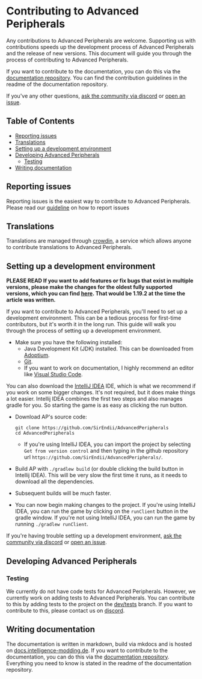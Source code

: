 # Contributing to Advanced Peripherals
Any contributions to Advanced Peripherals are welcome. Supporting us with contributions speeds up the development process of Advanced Peripherals and the release of new versions. This document will guide you through the process of contributing to Advanced Peripherals.

If you want to contribute to the documentation, you can do this via the [documentation repository][docs-repo].
You can find the contribution guidelines in the readme of the documentation repository.

If you've any other questions, [ask the community via discord][discord] or [open an issue][new-issue].

## Table of Contents
- [Reporting issues](#reporting-issues)
- [Translations](#translations)
- [Setting up a development environment](#setting-up-a-development-environment)
- [Developing Advanced Peripherals](#developing-advanced-peripherals)
  - [Testing](#testing)
- [Writing documentation](#writing-documentation)

## Reporting issues
Reporting issues is the easiest way to contribute to Advanced Peripherals. Please read our [guideline](https://docs.intelligence-modding.de/guides/how_to_report/) on how to report issues

## Translations
Translations are managed through [crowdin], a service which allows anyone to contribute translations to Advanced Peripherals.

## Setting up a development environment

**PLEASE READ If you want to add features or fix bugs that exist in multiple versions, please make the changes for the oldest fully supported versions, which you can find [here](https://docs.intelligence-modding.de/#version-support). That would be 1.19.2 at the time the article was written.**

If you want to contribute to Advanced Peripherals, you'll need to set up a development environment. This can be a tedious process for first-time contributors, but it's worth it in the long run. This guide will walk you through the process of setting up a development environment.

- Make sure you have the following installed:
  - Java Development Kit (JDK) installed. This can be downloaded from [Adoptium].
  - [Git](https://git-scm.com/).
  - If you want to work on documentation, I highly recommend an editor like [Visual Studio Code][vsc].

You can also download the [IntelliJ IDEA][idea] IDE, which is what we recommend if you work on some bigger changes. It's not required, but it does make things a lot easier. Intellij IDEA combines the first two steps and also manages gradle for you. So starting the game is as easy as clicking the run button.

- Download AP's source code:
  ```
  git clone https://github.com/SirEndii/AdvancedPeripherals
  cd AdvancedPeripherals
  ```
  - If you're using IntelliJ IDEA, you can import the project by selecting `Get from version control` and then typing
    in the github repository url `https://github.com/SirEndii/AdvancedPeripherals/`.

- Build AP with `./gradlew build` (or double clicking the build button in Intellij IDEA). This will be very slow the first time it runs, as it needs to download all the dependencies. 
- Subsequent builds will be much faster.

- You can now begin making changes to the project. If you're using IntelliJ IDEA, you can run the game by clicking on the `runClient` button in the gradle window.
  If you're not using IntelliJ IDEA, you can run the game by running `./gradlew runClient`.

If you're having trouble setting up a development environment, [ask the community via discord][discord] or [open an issue][new-issue].

## Developing Advanced Peripherals

### Testing
We currently do not have code tests for Advanced Peripherals.
However, we currently work on adding tests to Advanced Peripherals. You can contribute to this by adding tests to the project on the [dev/tests](https://github.com/SirEndii/AdvancedPeripherals/tree/dev/tests) branch. If you want to contribute to this, please contact us on [discord][discord].


## Writing documentation
The documentation is written in markdown, build via mkdocs and is hosted on [docs.intelligence-modding.de][docs].
If you want to contribute to the documentation, you can do this via the [documentation repository][docs-repo].
Everything you need to know is stated in the readme of the documentation repository.



[new-issue]: https://github.com/SirEndii/AdvancedPeripherals/issues/new/choose "Create a new issue"
[Adoptium]: https://adoptium.net/temurin/releases?version=17 "Download OpenJDK 17"
[vsc]: https://code.visualstudio.com/ "Visual Studio Code"
[docs-repo]: https://github.com/SirEndii/Advanced-Peripherals-Documentation "Advanced Peripherals Documentation Repository"
[checkstyle]: https://checkstyle.org/
[idea]: https://www.jetbrains.com/de-de/products/compare/?product=idea&product=idea-ce "IntelliJ IDEA Community Edition"
[discord]: https://discord.intelligence-modding.de/ "Join the Discord"
[crowdin]: https://crowdin.com/project/advanced-peripherals "Advanced Peripherals on Crowdin"
[docs]: https://docs.intelligence-modding.de "Advanced Peripherals Documentation"
